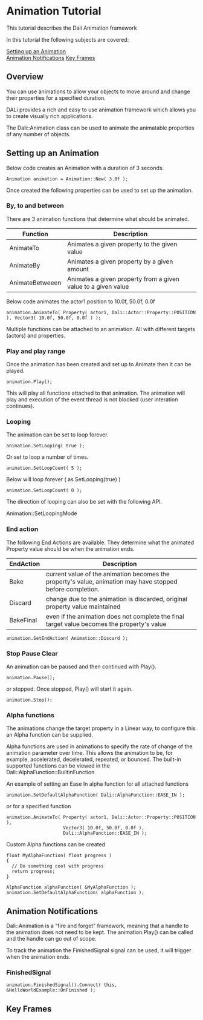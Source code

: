 <a name="0"></a>
# Animation Tutorial

This tutorial describes the Dali Animation framework

In this tutorial the following subjects are covered:

[Setting up an Animation](#1)</br>
[Animation Notifications](#2)
[Key Frames](#3)

## Overview

You can use animations to allow your objects to move around and change their properties for a specified duration.

DALi provides a rich and easy to use animation framework which allows you to create visually rich applications.

The Dali::Animation class can be used to animate the animatable properties of any number of objects.

<a name="1"></a>
## Setting up an Animation

Below code creates an Animation with a duration of 3 seconds.

~~~{.cpp}
Animation animation = Animation::New( 3.0f );
~~~

Once created the following properties can be used to set up the animation.

### By, to and between

There are 3 animation functions that determine what should be animated.

| Function | Description |
|--- | --- |
| AnimateTo | Animates a given property to the given value |
| AnimateBy | Animates a given property by a given amount |
| AnimateBetweeen | Animates a given property from a given value to a given value |

Below code animates the actor1 position to 10.0f, 50.0f, 0.0f

~~~{.cpp}
animation.AnimateTo( Property( actor1, Dali::Actor::Property::POSITION ), Vector3( 10.0f, 50.0f, 0.0f ) );
~~~

Multiple functions can be attached to an animation.  All with different targets (actors) and properties.

### Play and play range

Once the animation has been created and set up to Animate then it can be played.

~~~{.cpp}
animation.Play();
~~~

This will play all functions attached to that animation.
The animation will play and execution of the event thread is not blocked (user interation continues).

### Looping

The animation can be set to loop forever.
~~~{.cpp}
animation.SetLooping( true );
~~~

Or set to loop a number of times.  
~~~{.cpp}
animation.SetLoopCount( 5 );
~~~

Below will loop forever ( as SetLooping(true) )
~~~{.cpp}
animation.SetLoopCount( 0 );
~~~

The direction of looping can also be set with the following API.

Animation::SetLoopingMode

### End action

The following End Actions are available.
They determine what the animated Property value should be when the animation ends.

| EndAction | Description |
| --- | --- |
|   Bake | current value of the animation becomes the property's value, animation may have stopped before completion.  |
|   Discard | change due to the animation is discarded, original property value maintained |
|   BakeFinal | even if the animation does not complete the final target value becomes the property's value |

~~~{.cpp}
animation.SetEndAction( Animation::Discard );
~~~

### Stop Pause Clear

An animation can be paused and then continued with Play().
~~~{.cpp}
animation.Pause();
~~~

or stopped.  Once stopped, Play() will start it again.

~~~{.cpp}
animation.Stop();
~~~

### Alpha functions

The animations change the target property in a Linear way, to configure this an Alpha function can be supplied.

Alpha functions are used in animations to specify the rate of change of the animation parameter over time.
This allows the animation to be, for example, accelerated, decelerated, repeated, or bounced.
The built-in supported functions can be viewed in the Dali::AlphaFunction::BuiltinFunction

An example of setting an Ease In alpha function for all attached functions

~~~{.cpp}
animation.SetDefaultAlphaFunction( Dali::AlphaFunction::EASE_IN );
~~~

or for a specified function

~~~{.cpp}
animation.AnimateTo( Property( actor1, Dali::Actor::Property::POSITION ),
                     Vector3( 10.0f, 50.0f, 0.0f ),
                     Dali::AlphaFunction::EASE_IN );
~~~

Custom Alpha functions can be created

~~~{.cpp}
float MyAlphaFunction( float progress )
{
  // Do something cool with progress
  return progress;
}

AlphaFunction alphaFunction( &MyAlphaFunction );
animation.SetDefaultAlphaFunction( alphaFunction );
~~~

<a name="2"></a>
## Animation Notifications

Dali::Animation is a "fire and forget" framework, meaning that a handle to the animation does not need to be kept.
The animation.Play() can be called and the handle can go out of scope.

To track the animation the FinishedSignal signal can be used, it will trigger when the animation ends.

### FinishedSignal

~~~{.cpp}
animation.FinishedSignal().Connect( this, &HelloWorldExample::OnFinished );
~~~

<a name="3"></a>
## Key Frames
